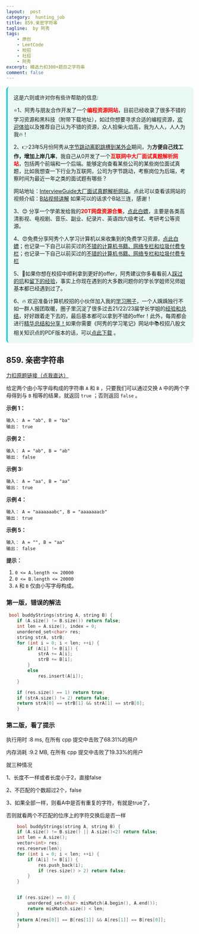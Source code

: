 ```yaml
---
layout:  post
category:  hunting_job
title: 859.亲密字符串
tagline:  by 阿秀
tags:
    - 原创
    - LeetCode
    - 校招
    - 社招
    - 阿秀
excerpt: 精选力扣300+题目之字符串
comment: false
---
```




<div style="border-color: #24C6DC;
            background-color: #e9f9f3;         
            margin: 1rem 0;
        padding: .25rem 1rem;
        border-left-width: .3rem;
        border-left-style: solid;
        border-radius: .5rem;
        color: inherit;">
  <p>这是六则或许对你有些许帮助的信息:</p>
<p>⭐️1、阿秀与朋友合作开发了一个<span style="font-weight:bold;color:red">编程资源网站</span>，目前已经收录了很多不错的学习资源和黑科技（附带下载地址），如过你想要寻求合适的编程资源，<a href="https://tools.interviewguide.cn/home" style="text-decoration: underline" target="_blank">欢迎体验</a>以及推荐自己认为不错的资源，众人拾柴火焰高，我为人人，人人为我🔥！</p>  <p>2、👉23年5月份阿秀从<a style="text-decoration: underline" href="https://mp.weixin.qq.com/s/zKItpGwIkHKK4g2aOlL2rA" target="_blank">字节跳动离职跳槽到某外企</a>期间，为<span style="font-weight:bold">方便自己找工作，增加上岸几率</span>，我自己从0开发了一个<span style="font-weight:bold;color:red">互联网中大厂面试真题解析网站</span>，包括两个前端和一个后端。能够定向查看某些公司的某些岗位面试真题，比如我想查一下行业为互联网，公司为字节跳动，考察岗位为后端，考察时间为最近一年之类的面试题有哪些？
<div align="center">
</div>网站地址：<a style="text-decoration: underline" href="https://top.interviewguide.cn/" target="_blank">InterviewGuide大厂面试真题解析网站</a>。点此可以查看该网站的视频介绍：<a style="text-decoration: underline" href="https://www.bilibili.com/video/BV1f94y1C7BL" target="_blank">B站视频讲解</a>   如果可以的话求个B站三连，感谢！
  </p>3、😊
    分享一个学弟发给我的<span style="font-weight:bold;color:red">20T网盘资源合集</span>，<a style="text-decoration: underline" href="https://docs.qq.com/sheet/DY3VPVklVaFFMcUZ4?tab=9h5afr" target="_blank">点此白嫖</a>，主要是各类高清影视、电视剧、音乐、副业、纪录片、英语四六级考试、考研考公等资源。
  </p>
  <p>4、😍免费分享阿秀个人学习计算机以来收集到的免费学习资源，<a style="text-decoration: underline" href="/notes/07-resources/01-free/01-introduce.html" target="_blank">点此白嫖</a>；也记录一下自己以前买过的<a style="text-decoration: underline" href="/notes/07-resources/02-precious.html" target="_blank">不错的计算机书籍、网络专栏和垃圾付费专栏</a>；也记录一下自己以前买过的<a style="text-decoration: underline" href="/notes/07-resources/02-precious.html" target="_blank">不错的计算机书籍、网络专栏和垃圾付费专栏</a>
  </p>
  <p>5、🚀如果你想在校招中顺利拿到更好的offer，阿秀建议你多看看前人<a style="text-decoration: underline" href="https://www.yuque.com/tuobaaxiu/httmmc/npg1k81zeq4wfpyz" target="_blank">踩过的坑</a>和<a style="text-decoration: underline"  target="_blank" href="https://www.yuque.com/tuobaaxiu/httmmc/gge9ppd0mbu2d3dp">留下的经验</a>，事实上你现在遇到的大多数问题你的学长学姐师兄师姐基本都已经遇到过了。
  </p>
  <p>6、🔥 欢迎准备计算机校招的小伙伴加入我的<a  style="text-decoration: underline" href="https://www.yuque.com/tuobaaxiu/httmmc/xg0otqvc17wfx4u9" target="_blank">学习圈子</a>，一个人踽踽独行不如一群人报团取暖，圈子里沉淀了很多过去21/22/23届学长学姐的<a  style="text-decoration: underline" href="https://www.yuque.com/tuobaaxiu/httmmc/gge9ppd0mbu2d3dp" target="_blank">经验和总结</a>，好好跟着走下去的，最后基本都可以拿到不错的offer！此外，每周都会进行<a  style="text-decoration: underline" href="https://www.yuque.com/tuobaaxiu/httmmc/npg1k81zeq4wfpyz" target="_blank">精华总结和分享！</a>如果你需要《阿秀的学习笔记》网站中📚︎校招八股文相关知识点的PDF版本的话，可以<a style="text-decoration: underline" href="https://www.yuque.com/tuobaaxiu/httmmc/qs0yn66apvkzw0ps" target="_blank">点此下载</a> 。</p>   </div>




## 859. 亲密字符串

[力扣原题链接（点我直达）](https://leetcode-cn.com/problems/buddy-strings/)

给定两个由小写字母构成的字符串 `A` 和 `B` ，只要我们可以通过交换 `A` 中的两个字母得到与 `B` 相等的结果，就返回 `true` ；否则返回 `false` 。

 

**示例 1：**

```
输入： A = "ab", B = "ba"
输出： true
```

**示例 2：**

```
输入： A = "ab", B = "ab"
输出： false
```

**示例 3:**

```
输入： A = "aa", B = "aa"
输出： true
```

**示例 4：**

```
输入： A = "aaaaaaabc", B = "aaaaaaacb"
输出： true
```

**示例 5：**

```
输入： A = "", B = "aa"
输出： false
```

 

**提示：**

1. `0 <= A.length <= 20000`
2. `0 <= B.length <= 20000`
3. `A` 和 `B` 仅由小写字母构成。



### 第一版，错误的解法

```c++
 bool buddyStrings(string A, string B) {
    if (A.size() != B.size()) return false;
	int len = A.size(), index = 0;
	unordered_set<char> res;
	string strA, strB;
	for (int i = 0; i < len; ++i) {
		if (A[i] != B[i]) {
			strA += A[i];
			strB += B[i];
		}
		else
			res.insert(A[i]);
	}

	if (res.size() == 1) return true;
	if (strA.size() != 2) return false;
	return strA[0] == strB[1] && strA[1] == strB[0];
    }
```





### 第二版，看了提示

执行用时 :8 ms, 在所有 cpp 提交中击败了68.31%的用户

内存消耗 :9.2 MB, 在所有 cpp 提交中击败了19.33%的用户



就三种情况

1、长度不一样或者长度小于2，直接false

2、不匹配的个数超过2个，false

3、如果全部一样，则看A中是否有重复的字符，有就是true了，

否则就看两个不匹配的位序上的字符交换后是否一样

```c++
    bool buddyStrings(string A, string B) {
	if (A.size() != B.size() || A.size()<2) return false;
	int len = A.size();
	vector<int> res;
	res.reserve(len);
	for (int i = 0; i < len; ++i) {
		if (A[i] != B[i]) {
			res.push_back(i);
			if (res.size() > 2) return false;
		}
	}


	if (res.size() == 0) {
		unordered_set<char> misMatch(A.begin(), A.end());
		return misMatch.size() < len;
	}
	return A[res[0]] == B[res[1]] && A[res[1]] == B[res[0]];
    }
```

<p id="重复叠加字符串匹配"></p>


### 
